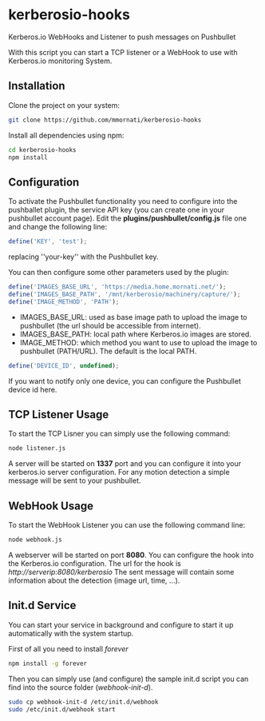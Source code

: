 # kerberosio-hooks
Kerberos.io WebHooks and Listener to push messages on Pushbullet

With this script you can start a TCP listener or a WebHook to use with Kerberos.io monitoring System.

## Installation
Clone the project on your system:

```bash
git clone https://github.com/mmornati/kerberosio-hooks
```

Install all dependencies using npm:

```bash
cd kerberosio-hooks
npm install
```

## Configuration
To activate the Pushbullet functionality you need to configure into the pushballet plugin, the service API key (you can create one in your pushbullet account page).
Edit the **plugins/pushbullet/config.js** file one and change the following line:

```javascript
define('KEY', 'test');
```

replacing ''your-key'' with the Pushbullet key.

You can then configure some other parameters used by the plugin:
```javascript
define('IMAGES_BASE_URL', 'https://media.home.mornati.net/');
define('IMAGES_BASE_PATH', '/mnt/kerberosio/machinery/capture/');
define('IMAGE_METHOD', 'PATH');
```

* IMAGES_BASE_URL: used as base image path to upload the image to pushbullet (the url should be accessible from internet).
* IMAGES_BASE_PATH: local path where Kerberos.io images are stored.
* IMAGE_METHOD: which method you want to use to upload the image to pushbullet (PATH/URL). The default is the local PATH.

```javascript
define('DEVICE_ID', undefined);
```
If you want to notify only one device, you can configure the Pushbullet device id here.

## TCP Listener Usage
To start the TCP Lisner you can simply use the following command:

```bash
node listener.js
```

A server will be started on **1337** port and you can configure it into your kerberos.io server configuration.
For any motion detection a simple message will be sent to your pushbullet.

## WebHook Usage
To start the WebHook Listener you can use the following command line:

```bash
node webhook.js
```

A webserver will be started on port **8080**. You can configure the hook into the Kerberos.io configuration.
The url for the hook is *http://serverip:8080/kerberosio*
The sent message will contain some information about the detection (image url, time, ...).

## Init.d Service
You can start your service in background and configure to start it up automatically with the system startup.

First of all you need to install *forever*

```bash
npm install -g forever
```

Then you can simply use (and configure) the sample init.d script you can find into the source folder (*webhook-init-d*).

```bash
sudo cp webhook-init-d /etc/init.d/webhook
sudo /etc/init.d/webhook start
```
